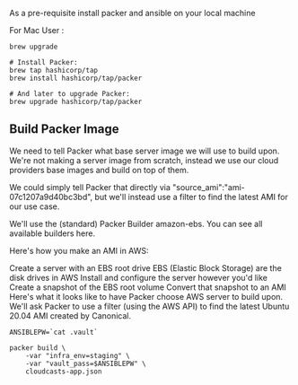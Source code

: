 As a pre-requisite install packer and ansible on your local machine

For Mac User :

```
brew upgrade
 
# Install Packer:
brew tap hashicorp/tap
brew install hashicorp/tap/packer
 
# And later to upgrade Packer:
brew upgrade hashicorp/tap/packer
```
## Build Packer Image 
We need to tell Packer what base server image we will use to build upon. We're not making a server image from scratch, instead we use our cloud providers base images and build on top of them.

We could simply tell Packer that directly via "source_ami":"ami-07c1207a9d40bc3bd", but we'll instead use a filter to find the latest AMI for our use case.

We'll use the (standard) Packer Builder amazon-ebs. You can see all available builders here.

Here's how you make an AMI in AWS:

Create a server with an EBS root drive
EBS (Elastic Block Storage) are the disk drives in AWS
Install and configure the server however you'd like
Create a snapshot of the EBS root volume
Convert that snapshot to an AMI
Here's what it looks like to have Packer choose AWS server to build upon. We'll ask Packer to use a filter (using the AWS API) to find the latest Ubuntu 20.04 AMI created by Canonical.

```
ANSIBLEPW=`cat .vault`
 
packer build \
    -var "infra_env=staging" \
    -var "vault_pass=$ANSIBLEPW" \
    cloudcasts-app.json
```    
